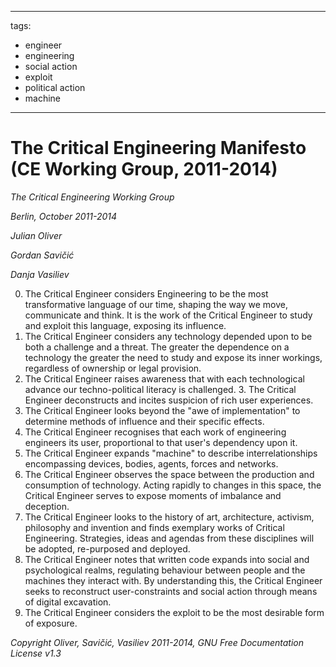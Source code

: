 
---
tags:
  - engineer
  - engineering
  - social action
  - exploit
  - political action
  - machine
---

The Critical Engineering Manifesto (CE Working Group, 2011-2014)
================================================================

*The Critical Engineering Working Group*

*Berlin, October 2011-2014*

*Julian Oliver*

*Gordan Savičić*

*Danja Vasiliev*

0.  The Critical Engineer considers Engineering to be the most
    transformative language of our time, shaping the way we move,
    communicate and think. It is the work of the Critical Engineer to
    study and exploit this language, exposing its influence.
1.  The Critical Engineer considers any technology depended upon to be
    both a challenge and a threat. The greater the dependence on a
    technology the greater the need to study and expose its inner
    workings, regardless of ownership or legal provision.
2.  The Critical Engineer raises awareness that with each technological
    advance our techno-political literacy is challenged. 3. The Critical
    Engineer deconstructs and incites suspicion of rich user
    experiences.
3.  The Critical Engineer looks beyond the "awe of implementation" to
    determine methods of influence and their specific effects.
4.  The Critical Engineer recognises that each work of engineering
    engineers its user, proportional to that user's dependency upon it.
5.  The Critical Engineer expands "machine" to describe
    interrelationships encompassing devices, bodies, agents, forces and
    networks.
6.  The Critical Engineer observes the space between the production and
    consumption of technology. Acting rapidly to changes in this space,
    the Critical Engineer serves to expose moments of imbalance and
    deception.
7.  The Critical Engineer looks to the history of art, architecture,
    activism, philosophy and invention and finds exemplary works of
    Critical Engineering. Strategies, ideas and agendas from these
    disciplines will be adopted, re-purposed and deployed.
8.  The Critical Engineer notes that written code expands into social
    and psychological realms, regulating behaviour between people and
    the machines they interact with. By understanding this, the Critical
    Engineer seeks to reconstruct user-constraints and social action
    through means of digital excavation.
9.  The Critical Engineer considers the exploit to be the most desirable
    form of exposure.

*Copyright Oliver, Savičić, Vasiliev 2011-2014, GNU Free Documentation
License v1.3*

